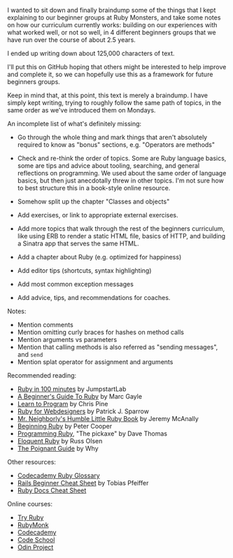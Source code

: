 I wanted to sit down and finally braindump some of the things that I kept
explaining to our beginner groups at Ruby Monsters, and take some notes on how
our curriculum currently works: building on our experiences with what worked
well, or not so well, in 4 different beginners groups that we have run over the
course of about 2.5 years.

I ended up writing down about 125,000 characters of text.

I'll put this on GitHub hoping that others might be interested to help improve
and complete it, so we can hopefully use this as a framework for future
beginners groups.

Keep in mind that, at this point, this text is merely a braindump. I have
simply kept writing, trying to roughly follow the same path of topics, in
the same order as we've introduced them on Mondays.

An incomplete list of what's definitely missing:

* Go through the whole thing and mark things that aren't absolutely required to
  know as "bonus" sections, e.g. "Operators are methods"
* Check and re-think the order of topics. Some are Ruby language basics, some are
  tips and advice about tooling, searching, and general reflections on
  programming. We used about the same order of language basics, but then just
  anecdotally threw in other topics. I'm not sure how to best structure this
  in a book-style online resource.
* Somehow split up the chapter "Classes and objects"
* Add exercises, or link to appropriate external exercises.
* Add more topics that walk through the rest of the beginners curriculum, like
  using ERB to render a static HTML file, basics of HTTP, and building a
  Sinatra app that serves the same HTML.
* Add a chapter about Ruby (e.g. optimized for happiness)
* Add editor tips (shortcuts, syntax highlighting)
* Add most common exception messages

* Add advice, tips, and recommendations for coaches.

Notes:

* Mention comments
* Mention omitting curly braces for hashes on method calls
* Mention arguments vs parameters
* Mention that calling methods is also referred as "sending messages", and `send`
* Mention splat operator for assignment and arguments

Recommended reading:

* [Ruby in 100 minutes](http://tutorials.jumpstartlab.com/projects/ruby_in_100_minutes.html) by JumpstartLab
* [A Beginner's Guide To Ruby](https://hackhands.com/beginners-guide-ruby) by Marc Gayle
* [Learn to Program](https://pine.fm/LearnToProgram/chap_00.html) by Chris Pine
* [Ruby for Webdesigners](http://rubyforwebdesigners.com) by Patrick J. Sparrow
* [Mr. Neighborly's Humble Little Ruby Book](http://www.humblelittlerubybook.com) by Jeremy McAnally
* [Beginning Ruby](http://www.amazon.com/books/dp/1590597664) by Peter Cooper
* [Programming Ruby](https://pragprog.com/book/ruby4/programming-ruby-1-9-2-0), "The pickaxe" by Dave Thomas
* [Eloquent Ruby](http://www.amazon.com/Eloquent-Ruby-Addison-Wesley-Professional-Series/dp/0321584104) by Russ Olsen
* [The Poignant Guide](http://mislav.uniqpath.com/poignant-guide/book) by Why

Other resources:

* [Codecademy Ruby Glossary](http://www.codecademy.com/glossary/ruby)
* [Rails Beginner Cheat Sheet](http://www.pragtob.info/rails-beginner-cheatsheet/index.html) by Tobias Pfeiffer
* [Ruby Docs Cheat Sheet](http://overapi.com/ruby)

Online courses:

* [Try Ruby](http://tryruby.org)
* [RubyMonk](http://rubymonk.com/learning/books/1)
* [Codecademy](http://www.codecademy.com)
* [Code School](http://www.codeschool.com)
* [Odin Project](http://www.theodinproject.com/ruby-programming)
